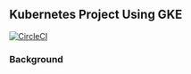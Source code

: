 ## Kubernetes Project Using GKE
[![CircleCI](https://circleci.com/gh/andrewlee8247/cms-kubernetes.svg?style=svg)](https://circleci.com/gh/andrewlee8247/cms-kubernetes)

### Background

